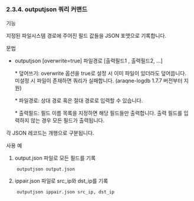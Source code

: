 ### 2.3.4. outputjson 쿼리 커맨드


기능

지정된 파일시스템 경로에 주어진 필드 값들을 JSON 포맷으로 기록합니다.

문법

* outputjson [overwrite=true] 파일경로 [출력필드1 , 출력필드2, ...]

	\* 덮어쓰기: overwrite 옵션을 true로 설정 시 이미 파일이 있더라도 덮어씁니다. 미설정 시 파일이 존재하면 쿼리가 실패합니다. (araqne-logdb 1.7.7 버전부터 지원)
	
	\* 파일경로: 상대 경로 혹은 절대 경로로 입력할 수 있습니다.
    
	\* 출력필드: 필드 이름 목록을 지정하면 해당 필드들만 출력합니다. 출력 필드를 입력하지 않는 경우 모든 필드가 출력됩니다.

각 JSON 레코드는 개행으로 구분됩니다.

사용 예

1) output.json 파일로 모든 필드를 기록

~~~
	outputjson output.json
~~~

2) ippair.json 파일로 src_ip와 dst_ip를 기록

~~~
	outputjson ippair.json src_ip, dst_ip
~~~

